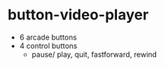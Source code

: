 # button-video-player

* 6 arcade buttons
* 4 control buttons
	* pause/ play, quit, fastforward, rewind


